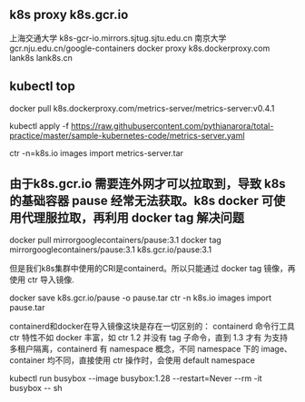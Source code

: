 ## k8s proxy k8s.gcr.io 
上海交通大学 k8s-gcr-io.mirrors.sjtug.sjtu.edu.cn
南京大学 gcr.nju.edu.cn/google-containers
docker proxy k8s.dockerproxy.com
lank8s lank8s.cn

## kubectl top

docker pull k8s.dockerproxy.com/metrics-server/metrics-server:v0.4.1

kubectl apply -f https://raw.githubusercontent.com/pythianarora/total-practice/master/sample-kubernetes-code/metrics-server.yaml

ctr -n=k8s.io images import metrics-server.tar

## 由于k8s.gcr.io 需要连外网才可以拉取到，导致 k8s 的基础容器 pause 经常无法获取。k8s docker 可使用代理服拉取，再利用 docker tag 解决问题

docker pull mirrorgooglecontainers/pause:3.1
docker tag mirrorgooglecontainers/pause:3.1 k8s.gcr.io/pause:3.1

但是我们k8s集群中使用的CRI是containerd。所以只能通过 docker tag 镜像，再使用 ctr 导入镜像.

docker save k8s.gcr.io/pause -o pause.tar
ctr -n k8s.io images import pause.tar

containerd和docker在导入镜像这块是存在一切区别的：
containerd 命令行工具 ctr 特性不如 docker 丰富，如 ctr 1.2 并没有 tag 子命令，直到 1.3 才有
为支持多租户隔离，containerd 有 namespace 概念，不同 namespace 下的 image、container 均不同，直接使用 ctr 操作时，会使用 default namespace



kubectl run busybox --image busybox:1.28 --restart=Never --rm -it busybox -- sh


